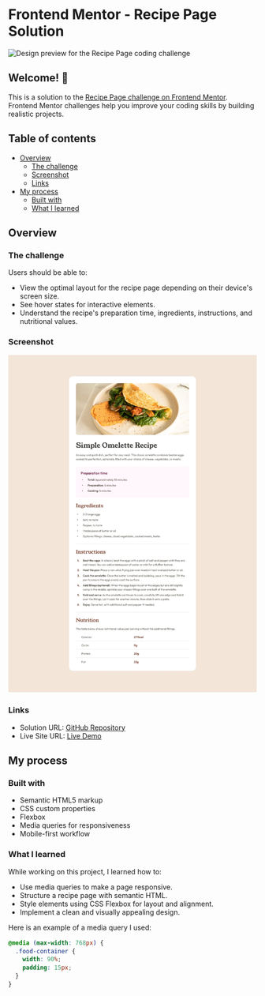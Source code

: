# Frontend Mentor - Recipe Page Solution

![Design preview for the Recipe Page coding challenge](./preview.jpg)

## Welcome! 👋

This is a solution to the [Recipe Page challenge on Frontend Mentor](https://www.frontendmentor.io/challenges/recipe-page-KiTsR8QQKm). Frontend Mentor challenges help you improve your coding skills by building realistic projects.

## Table of contents

- [Overview](#overview)
  - [The challenge](#the-challenge)
  - [Screenshot](#screenshot)
  - [Links](#links)
- [My process](#my-process)
  - [Built with](#built-with)
  - [What I learned](#what-i-learned)

## Overview

### The challenge

Users should be able to:

- View the optimal layout for the recipe page depending on their device's screen size.
- See hover states for interactive elements.
- Understand the recipe's preparation time, ingredients, instructions, and nutritional values.

### Screenshot

![Screenshot of the Recipe Page](./recipe-page-main/design/desktop-design.jpg)

### Links

- Solution URL: [GitHub Repository](https://github.com/Roshan-Merugu/recipe-page)
- Live Site URL: [Live Demo](https://your-live-site-url.com)

## My process

### Built with

- Semantic HTML5 markup
- CSS custom properties
- Flexbox
- Media queries for responsiveness
- Mobile-first workflow

### What I learned

While working on this project, I learned how to:

- Use media queries to make a page responsive.
- Structure a recipe page with semantic HTML.
- Style elements using CSS Flexbox for layout and alignment.
- Implement a clean and visually appealing design.

Here is an example of a media query I used:

```css
@media (max-width: 768px) {
  .food-container {
    width: 90%;
    padding: 15px;
  }
}
